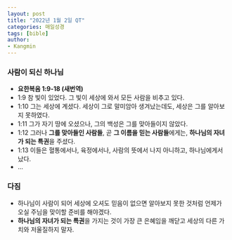```yaml
---
layout: post
title: "2022년 1월 2일 QT"
categories: 매일성경
tags: [bible]
author:
- Kangmin
---
```


### 사람이 되신 하나님
- **요한복음 1:9-18 (새번역)**
- 1:9 참 빛이 있었다. 그 빛이 세상에 와서 모든 사람을 비추고 있다.
- 1:10 그는 세상에 계셨다. 세상이 그로 말미암아 생겨났는데도, 세상은 그를 알아보지 못하였다.
- 1:11 그가 자기 땅에 오셨으나, 그의 백성은 그를 맞아들이지 않았다.
- 1:12 그러나 **그를 맞아들인 사람들**, 곧 **그 이름을 믿는 사람들**에게는, **하나님의 자녀가 되는 특권**을 주셨다.
- 1:13 이들은 혈통에서나, 육정에서나, 사람의 뜻에서 나지 아니하고, 하나님에게서 났다.
- ...

### 다짐
- 하나님이 사람이 되어 세상에 오셔도 믿음이 없으면 알아보지 못한 것처럼 언제가 오실 주님을 맞이할 준비를 해야겠다.
- **하나님의 자녀가 되는 특권**을 가지는 것이 가장 큰 은혜임을 깨닫고 세상의 다른 가치와 저울질하지 말자.
